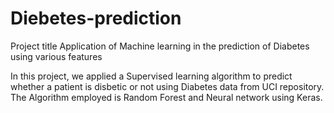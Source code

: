 # Diebetes-prediction

Project title
Application of Machine learning in the prediction of Diabetes using various features

In this project, we applied a Supervised learning algorithm to predict whether a patient is disbetic or not using Diabetes data from UCI repository. The Algorithm employed is Random Forest and Neural network using Keras.
